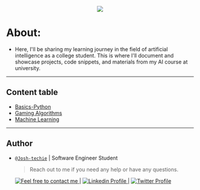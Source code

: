 <p align="center">
<img src ="https://th.bing.com/th/id/OIF.8cSwEQmFOKEu0f5jhM3ZaA?rs=1&pid=ImgDetMain">
</p>

# About:

- Here, I'll be sharing my learning journey in the field of artificial intelligence as a college student. This is where I'll document and showcase projects, code snippets, and materials from my AI course at university.

---

## Content table

- [Basics-Python](./Basics-Python/)
- [Gaming Algorithms](./Gaming_Algorithms/)
- [Machine Learning](./Machine_Learning/)

---

## Author

- [`@Josh-techie`]() | Software Engineer Student

  > Reach out to me if you need any help or have any questions.

  <a href="mailto:youssef.abouyahia@e-polytechnique.ma">
  	<img alt="Feel free to contact me" src="https://img.shields.io/badge/-Ask_me_anything-blue?style=flat&logo=Gmail&logoColor=white&link=mailto:youssef.abouyahia@e-polytechnique.ma&color=3d85c6" />
  </a>
  <span> | </span>
    <a href="https://www.linkedin.com/in/youssef-abouyahia/">
        <img alt="Linkedin Profile" src="https://img.shields.io/badge/-Linkedin-0072b1?style=flat&logo=Linkedin&logoColor=white&link=https://www.linkedin.com/in/youssef-abouyahia/" />
    </a>
    <span> | </span>
    <a href="https://twitter.com/JoesephAb">
        <img alt="Twitter Profile" src="https://img.shields.io/badge/-Twitter-0072b1?style=flat&logo=Twitter&logoColor=white&link=https://twitter.com/JoesephAb&color=1DA1F2" />
    </a>

